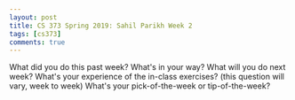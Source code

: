 ```yaml
---
layout: post
title: CS 373 Spring 2019: Sahil Parikh Week 2
tags: [cs373]
comments: true
---
```


What did you do this past week?
What's in your way?
What will you do next week?
What's your experience of the in-class exercises? (this question will vary, week to week)
What's your pick-of-the-week or tip-of-the-week?

